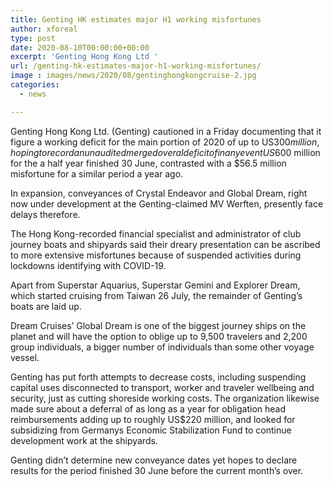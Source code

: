```yaml
---
title: Genting HK estimates major H1 working misfortunes
author: xforeal 
type: post
date: 2020-08-10T00:00:00+00:00
excerpt: 'Genting Hong Kong Ltd '
url: /genting-hk-estimates-major-h1-working-misfortunes/
image : images/news/2020/08/gentinghongkongcruise-2.jpg
categories:
  - news

---
```

Genting Hong Kong Ltd. (Genting) cautioned in a Friday documenting that it figure a working deficit for the main portion of 2020 of up to US$300 million, hoping to record an unaudited merged overal deficit of in any event US$600 million for the a half year finished 30 June, contrasted with a $56.5 million misfortune for a similar period a year ago. 

In expansion, conveyances of Crystal Endeavor and Global Dream, right now under development at the Genting-claimed MV Werften, presently face delays therefore. 

The Hong Kong-recorded financial specialist and administrator of club journey boats and shipyards said their dreary presentation can be ascribed to more extensive misfortunes because of suspended activities during lockdowns identifying with COVID-19. 

Apart from Superstar Aquarius, Superstar Gemini and Explorer Dream, which started cruising from Taiwan 26 July, the remainder of Genting&#8217;s boats are laid up. 

Dream Cruises&#8217; Global Dream is one of the biggest journey ships on the planet and will have the option to oblige up to 9,500 travelers and 2,200 group individuals, a bigger number of individuals than some other voyage vessel. 

Genting has put forth attempts to decrease costs, including suspending capital uses disconnected to transport, worker and traveler wellbeing and security, just as cutting shoreside working costs. The organization likewise made sure about a deferral of as long as a year for obligation head reimbursements adding up to roughly US$220 million, and looked for subsidizing from Germanys Economic Stabilization Fund to continue development work at the shipyards. 

Genting didn&#8217;t determine new conveyance dates yet hopes to declare results for the period finished 30 June before the current month&#8217;s over.